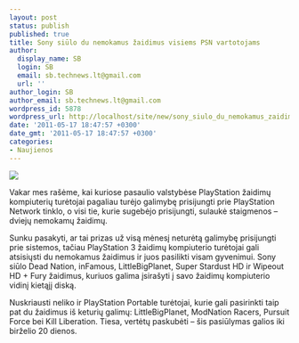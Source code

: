 ```yaml
---
layout: post
status: publish
published: true
title: Sony siūlo du nemokamus žaidimus visiems PSN vartotojams
author:
  display_name: SB
  login: SB
  email: sb.technews.lt@gmail.com
  url: ''
author_login: SB
author_email: sb.technews.lt@gmail.com
wordpress_id: 5878
wordpress_url: http://localhost/site/new/sony_siulo_du_nemokamus_zaidimus_visiems_psn_vartotojams/
date: '2011-05-17 18:47:57 +0300'
date_gmt: '2011-05-17 18:47:57 +0300'
categories:
- Naujienos
---
```

<div class="imgright"><img src="http://technews.lt/upload/littlebigplanet_us_boxart.jpg"  /></div>
<p>Vakar mes rašėme, kai kuriose pasaulio valstybėse PlayStation žaidimų kompiuterių turėtojai pagaliau turėjo galimybę prisijungti prie PlayStation Network tinklo, o visi tie, kurie sugebėjo prisijungti, sulaukė staigmenos – dviejų nemokamų žaidimų.</p>
<p>Sunku pasakyti, ar tai prizas už visą mėnesį neturėtą galimybę prisijungti prie sistemos, tačiau PlayStation 3 žaidimų kompiuterio turėtojai gali atsisiųsti du nemokamus žaidimus ir juos pasilikti visam gyvenimui. Sony siūlo Dead Nation, inFamous, LittleBigPlanet, Super Stardust HD ir Wipeout HD + Fury žaidimus, kuriuos galima įsirašyti į savo žaidimų kompiuterio vidinį kietąjį diską.</p>
<p>Nuskriausti neliko ir PlayStation Portable turėtojai, kurie gali pasirinkti taip pat du žaidimus iš keturių galimų: LittleBigPlanet, ModNation Racers, Pursuit Force bei Kill Liberation. Tiesa, vertėtų paskubėti – šis pasiūlymas galios iki birželio 20 dienos.<br /></p>
